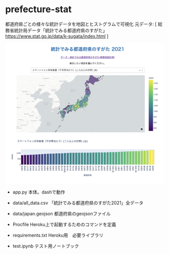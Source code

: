 # prefecture-stat

都道府県ごとの様々な統計データを地図とヒストグラムで可視化
元データ: [ 総務省統計局データ「統計でみる都道府県のすがた」https://www.stat.go.jp/data/k-sugata/index.html ]


![thumbnail](thumbnail.png "thumbnail")


* app.py
本体。dashで動作

* data/all_data.csv
「統計でみる都道府県のすがた2021」全データ

* data/japan.geojson
都道府県のgeojsonファイル

* Procfile
Heroku上で起動するためのコマンドを定義

* requirements.txt
Heroku用　必要ライブラリ

* test.ipynb
テスト用ノートブック




